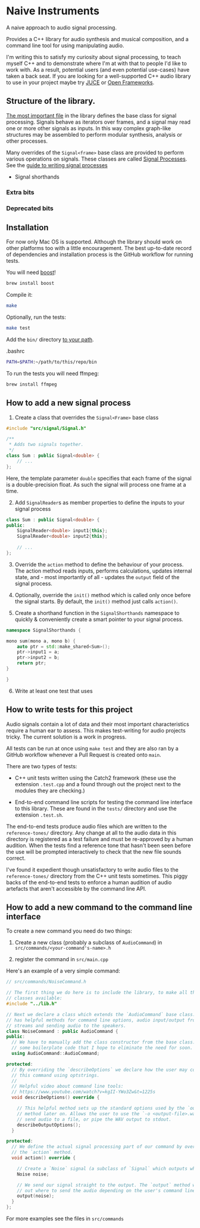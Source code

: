 # Naive Instruments

A naive approach to audio signal processing. 

Provides a C++ library for audio synthesis and musical composition, and a command line tool for using manipulating audio.

I'm writing this to satisfy my curiosity about signal processing, to teach myself C++ and to demonstrate where I'm at with that to people I'd like to work with. As a result, potential users (and even potential use-cases) have taken a back seat. If you are looking for a well-supported C++ audio library to use in your project maybe try [JUCE](https://juce.com) or [Open Frameworks](https://openframeworks.cc).

## Structure of the library.

[The most important file](src/signal/Signal.h) in the library defines the base class for signal processing. Signals behave as iterators over frames, and a signal may read one or more other signals as inputs. In this way complex graph-like structures may be assembled to perform modular synthesis, analysis or other processes.

Many overrides of the `Signal<frame>` base class are provided to perform various operations on signals. These classes are called [Signal Processes](./src/signal/signal-processes.h). See the [guide to writing signal processes]()

 - Signal shorthands

### Extra bits
### Deprecated bits

## Installation

For now only Mac OS is supported. Although the library should work on other platforms too with a little encouragement. The best up-to-date record of dependencies and installation process is the GitHub workflow for running tests.

You will need [boost](https://www.boost.org)!

```bash
brew install boost
```

Compile it:

```bash
make
```

Optionally, run the tests:

```bash
make test
```

Add the `bin/` directory [to your path](https://linuxize.com/post/how-to-add-directory-to-path-in-linux/).

.bashrc

```bash
PATH=$PATH:~/path/to/this/repo/bin
```

To run the tests you will need ffmpeg:

```bash
brew install ffmpeg
```



## How to add a new signal process

1. Create a class that overrides the `Signal<Frame>` base class

```cpp
#include "src/signal/Signal.h"

/**
 * Adds two signals together.
 */
class Sum : public Signal<double> {
	// ...
};
```

Here, the template parameter `double` specifies that each frame of the signal is a double-precision float. As such the signal will process one frame at a time.


2. Add `SignalReader`s as member properties to define the inputs to your signal process

```cpp
class Sum : public Signal<double> {
public:
	SignalReader<double> input1{this};
	SignalReader<double> input2{this};
	
	// ...
};
```

3. Override the `action` method to define the behaviour of your process. The action method reads inputs, performs calculations, updates internal state, and - most importantly of all - updates the `output` field of the signal process.

4. Optionally, override the `init()` method which is called only once before the signal starts. By default, the `init()` method just calls `action()`.
5. Create a shorthand function in the `SignalShorthands` namespace to quickly & conveniently create a smart pointer to your signal process. 

```cpp
namespace SignalShorthands {

mono sum(mono a, mono b) {
	auto ptr = std::make_shared<Sum>();
	ptr->input1 = a;
	ptr->input2 = b;
	return ptr;
}

}
```

6. Write at least one test that uses 

## How to write tests for this project

Audio signals contain a lot of data and their most important characteristics require a human ear to assess. This makes test-writing for audio projects tricky. The current solution is a work in progress.

All tests can be run at once using `make test` and they are also ran by a GitHub workflow whenever a Pull Request is created onto `main`.

There are two types of tests: 

 - C++ unit tests written using the Catch2 framework (these use the extension `.test.cpp` and a found through out the project next to the modules they are checking.)

 - End-to-end command line scripts for testing the command line interface to this library. These are found in the `tests/` directory and use the extension `.test.sh`.

The end-to-end tests produce audio files which are written to the `reference-tones/` directory. Any change at all to the audio data in this directory is registered as a test failure and must be re-approved by a human audition. When the tests find a reference tone that hasn't been seen before the use will be prompted interactively to check that the new file sounds correct.

I've found it expedient though unsatisfactory to write audio files to the `reference-tones/` directory from the C++ unit tests sometimes. This piggy backs of the end-to-end tests to enforce a human audition of audio artefacts that aren't accessible by the command line API.

## How to add a new command to the command line interface

To create a new command you need do two things:

  1. Create a new class (probably a subclass of `AudioCommand`) in
     `src/commands/<your-command's-name>.h`

  2. register the command in `src/main.cpp`

Here's an example of a very simple command:

```cpp
// src/commands/NoiseCommand.h

// The first thing we do here is to include the library, to make all the
// classes available:
#include "../lib.h"

// Next we declare a class which extends the `AudioCommand` base class. This
// has helpful methods for command line options, audio input/output from
// streams and sending audio to the speakers.
class NoiseCommand : public AudioCommand {
public:
  // We have to manually add the class constructor from the base class. This is
  // some boilerplate code that I hope to eliminate the need for soon.
  using AudioCommand::AudioCommand;

protected:
  // By overriding the `describeOptions` we declare how the user may configure
  // this command using optstrings.
  //
  // Helpful video about command line tools:
  // https://www.youtube.com/watch?v=kgII-YWo3Zw&t=1225s
  void describeOptions() override {

    // This helpful method sets up the standard options used by the `output`
    // method later on. Allows the user to use the `-o <output-file>.wav` to
    // send audio to a file, or pipe the WAV output to stdout.
    describeOutputOptions();
  }

protected:
  // We define the actual signal processing part of our command by overriding
  // the `action` method.
  void action() override {

    // Create a `Noise` signal (a subclass of `Signal` which outputs white noise
    Noise noise;

    // We send our signal straight to the output. The `output` method will work
    // out where to send the audio depending on the user's command line options.
    output(noise);
  }
};
```

For more examples see the files in `src/commands`
